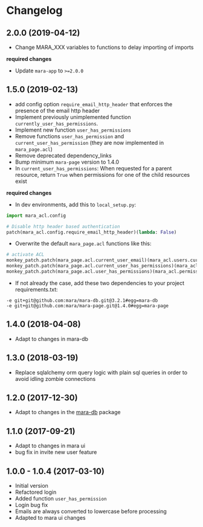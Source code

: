 # Changelog

## 2.0.0 (2019-04-12)

- Change MARA_XXX variables to functions to delay importing of imports

**required changes** 

- Update `mara-app` to `>=2.0.0`


## 1.5.0 (2019-02-13)

- add config option `require_email_http_header` that enforces the presence of the email http header
- Implement previously unimplemented function `currently_user_has_permissions`.
- Implement new function `user_has_permissions`
- Remove functions `user_has_permission` and `current_user_has_permission` (they are now implemented in `mara_page.acl`)
- Remove deprecated dependency_links
- Bump minimum `mara-page` version to 1.4.0
- In `current_user_has_permissions`: When requested for a parent resource, return `True` when permissions for one of the child resources exist 

**required changes**

- In dev environments, add this to `local_setup.py`:

```python
import mara_acl.config

# Disable http header based authentication
patch(mara_acl.config.require_email_http_header)(lambda: False)
```

- Overwrite the default `mara_page.acl` functions like this:

```python
# activate ACL
monkey_patch.patch(mara_page.acl.current_user_email)(mara_acl.users.current_user_email)
monkey_patch.patch(mara_page.acl.current_user_has_permissions)(mara_acl.permissions.current_user_has_permissions)
monkey_patch.patch(mara_page.acl.user_has_permissions)(mara_acl.permissions.user_has_permissions)
```


- If not already the case, add these two dependencies to your project requirements.txt:

```        
-e git+git@github.com:mara/mara-db.git@3.2.1#egg=mara-db
-e git+git@github.com:mara/mara-page.git@1.4.0#egg=mara-page
```


## 1.4.0 (2018-04-08)

- Adapt to changes in mara-db


## 1.3.0 (2018-03-19)

- Replace sqlalchemy orm query logic with plain sql queries in order to avoid idling zombie connections
 

## 1.2.0 (2017-12-30)

- Adapt to changes in the [mara-db](https://github.com/mara/mara-db) package


## 1.1.0 (2017-09-21)

- Adapt to changes in mara ui
- bug fix in invite new user feature



## 1.0.0 - 1.0.4 (2017-03-10) 

- Initial version
- Refactored login 
- Added function `user_has_permission`
- Login bug fix
- Emails are always converted to lowercase before processing
- Adapted to mara ui changes


